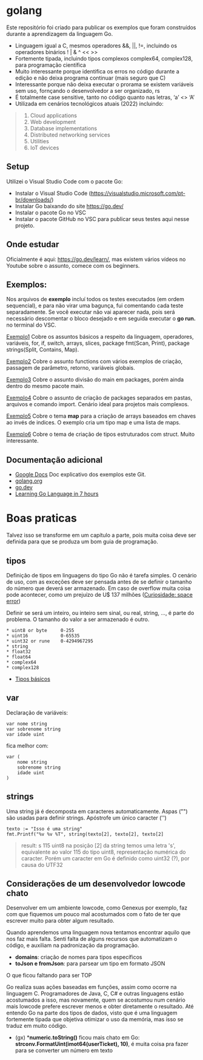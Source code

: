 # golang
Este repositório foi criado para publicar os exemplos que foram construídos durante a aprendizagem da linguagem Go. 

* Linguagem igual a C, mesmos operadores &&, ||, !=, incluindo os operadores binários ! | & ^ << >>
* Fortemente tipada, incluindo tipos complexos complex64, complex128, para programação científica
* Muito interessante porque identifica os erros no código durante a edição e não deixa programa continuar (mais seguro que C)
* Interessante porque não deixa executar o prorama se existem variáveis sem uso, fornçando o desenvolvedor a ser organizado, rs
* É totalmente case sensitive, tanto no código quanto nas letras, ‘a’ <> ‘A’
* Utilizada em cenários tecnológicos atuais (2022) incluindo: 
> 1. Cloud applications
> 2. Web development
> 3. Database implementations
> 4. Distributed networking services
> 5. Utilities
> 6. IoT devices

## Setup
Utilizei o Visual Studio Code com o pacote Go:

* Instalar o Visual Studio Code (https://visualstudio.microsoft.com/pt-br/downloads/)
* Instalar Go baixando do site https://go.dev/
* Instalar o pacote Go no VSC
* Instalar o pacote GitHub no VSC para publicar seus testes aqui nesse projeto.

## Onde estudar
Oficialmente é aqui: https://go.dev/learn/, mas existem vários vídeos no Youtube sobre o assunto, comece com os beginners.

## Exemplos:
Nos arquivos de **exemplo** incluí todos os testes executados (em ordem sequencial), e para não virar uma bagunça, fui comentando cada teste separadamente. Se você executar não vai aparecer nada, pois será necessário descomentar o bloco desejado e em seguida executar o **go run.** no terminal do VSC.

[Exemplo1](https://github.com/douglasol/golang/tree/main/Exemplos/Exemplo1) Cobre os assuntos básicos a respeito da linguagem, operadores, variáveis, for, if, switch, arrays, slices, package fmt(Scan, Print), package strings(Split, Contains, Map). 

[Exemplo2](https://github.com/douglasol/golang/tree/main/Exemplos/Exemplo2) Cobre o assunto functions com vários exemplos de criação, passagem de parâmetro, retorno, variáveis globais.

[Exemplo3](https://github.com/douglasol/golang/tree/main/Exemplos/Exemplo3) Cobre o assunto divisão do main em packages, porém ainda dentro do mesmo pacote main.

[Exemplo4](https://github.com/douglasol/golang/tree/main/Exemplos/Exemplo4) Cobre o assunto de criação de packages separados em pastas, arquivos e comando import. Cenário ideal para projetos mais complexos.

[Exemplo5](https://github.com/douglasol/golang/tree/main/Exemplos/Exemplo5) Cobre o tema **map** para a criação de arrays baseados em chaves ao invés de indices. O exemplo cria um tipo map e uma lista de maps.

[Exemplo6](https://github.com/douglasol/golang/tree/main/Exemplos/Exemplo6) Cobre o tema de criação de tipos estruturados com struct. Muito interessante.

## Documentação adicional
* [Google Docs](https://docs.google.com/document/d/1d5CogFKYcD7gxHnzGoZ2b_WpSF0DbXdPbHtGTg9XJj0/edit?usp=sharing) Doc explicativo dos exemplos este Git.
* [golang.org](https://golang.org)
* [go.dev](https://go.dev/)
* [Learning Go Language in 7 hours](https://www.youtube.com/watch?v=YS4e4q9oBaU&t=1153s)

# Boas praticas
Talvez isso se transforme em um capítulo a parte, pois muita coisa deve ser definida para que se produza um bom guia de programação.

## tipos
Definição de tipos em linguagens do tipo Go não é tarefa simples. O cenário de uso, com as exceções deve ser pensada antes de se definir o tamanho do número que deverá ser armazenado. Em caso de overflow muita coisa pode acontecer, como um prejuízo de U$ 137 milhões ([Curiosidade: space error](https://hownot2code.com/2016/09/02/a-space-error-370-million-for-an-integer-overflow/))

Definir se será um inteiro, ou inteiro sem sinal, ou real, string, ..., é parte do problema. O tamanho do valor a ser armazenado é outro.

```
* uint8 or byte     0-255
* uint16            0-65535
* uint32 or rune    0-4294967295
* string
* float32 
* float64
* complex64 
* complex128
````
* [Tipos básicos](https://go.dev/tour/basics/11)

## var
Declaração de variáveis:
```
var nome string
var sobrenome string
var idade uint
```

fica melhor com:

```
var (
    nome string
    sobrenome string
    idade uint
)
```

## strings
Uma string já é decomposta em caracteres automaticamente. Aspas ("") são usadas para definir strings. Apóstrofe um único caracter ('')
```
texto := "Isso é uma string"
fmt.Printf("%v %v %T", string(texto[2], texto[2], texto[2]
```

> result: s 115 uint8
> na posição [2] da string temos uma letra 's', equivalente ao valor 115 do tipo uint8, representação numérica do caracter. Porém um caracter em Go é definido como uint32 (?), por causa do UTF32


## Considerações de um desenvolvedor lowcode chato
Desenvolver em um ambiente lowcode, como Genexus por exemplo, faz com que fiquemos um pouco mal acostumados com o fato de ter que escrever muito para obter algum resultado. 

Quando aprendemos uma linguagem nova tentamos encontrar aquilo que nos faz mais falta. Senti falta de alguns recursos que automatizam o código, e auxiliam na padronização da programação. 

* **domains**: criação de nomes para tipos específicos
* **toJson e fromJson**: para parsear um tipo em formato JSON

O que ficou faltando para ser TOP

Go realiza suas ações baseadas em funções, assim como ocorre na linguagem C. Programadores de Java, C, C# e outras linguagens estão acostumados a isso, mas novamente, quem se acostumou num cenário mais lowcode prefere escrever menos e obter diretamente o resultado.
Até entendo Go na parte dos tipos de dados, visto que é uma linguagem fortemente tipada que objetiva otimizar o uso da memória, mas isso se traduz em muito código.

* (gx) ***numeric.toString()** ficou mais chato em Go: **strconv.FormatUint(imot64(userTicket), 10)**, é muita coisa pra fazer para se converter um número em texto
